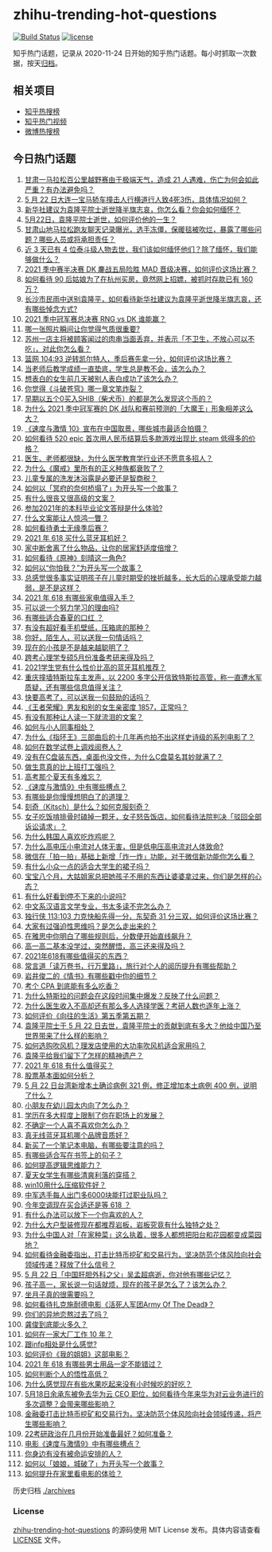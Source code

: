 # zhihu-trending-hot-questions

[![Build Status](https://github.com/justjavac/zhihu-trending-hot-questions/workflows/ci/badge.svg?branch=master)](https://github.com/justjavac/zhihu-trending-hot-questions/actions)
[![license](https://img.shields.io/github/license/justjavac/zhihu-trending-hot-questions)](https://github.com/justjavac/zhihu-trending-hot-questions/blob/master/LICENSE)

知乎热门话题，记录从 2020-11-24 日开始的知乎热门话题。每小时抓取一次数据，按天[归档](./archives)。

## 相关项目

- [知乎热搜榜](https://github.com/justjavac/zhihu-trending-top-search)
- [知乎热门视频](https://github.com/justjavac/zhihu-trending-hot-video)
- [微博热搜榜](https://github.com/justjavac/weibo-trending-hot-search)

## 今日热门话题

<!-- BEGIN -->
<!-- 最后更新时间 Sun May 23 2021 14:05:42 GMT+0800 (China Standard Time) -->

1. [甘肃一马拉松百公里越野赛由于极端天气，造成 21
   人遇难，伤亡为何会如此严重？有办法避免吗？](https://www.zhihu.com/question/460921357)
2. [5 月 22
   日大连一宝马轿车撞击人行横道行人致4死3伤，具体情况如何？](https://www.zhihu.com/question/460803059)
3. [新华社建议为袁隆平院士逝世降半旗志哀，你怎么看？你会如何缅怀？](https://www.zhihu.com/question/460853429)
4. [5月22日，袁隆平院士逝世，如何评价他的一生？](https://www.zhihu.com/question/460808291)
5. [甘肃山地马拉松跑友聊天记录曝光，选手冻僵，保暖毯被吹烂，暴露了哪些问题？哪些人员或将承担责任？](https://www.zhihu.com/question/460936873)
6. [近 3 天已有 4
   位泰斗级人物去世，我们该如何缅怀他们？除了缅怀，我们能够做什么？](https://www.zhihu.com/question/460833743)
7. [2021 季中赛半决赛 DK 鏖战五局险胜 MAD
   晋级决赛，如何评价这场比赛？](https://www.zhihu.com/question/460860760)
8. [如何看待 90 后姑娘为了在杭州买房，竟然网上招嫖，被抓时存款已有 160
   万？](https://www.zhihu.com/question/460671555)
9. [长沙市民雨中送别袁隆平，如何看待新华社建议为袁隆平逝世降半旗志哀，还有哪些悼念方式?](https://www.zhihu.com/question/460850107)
10. [2021 季中冠军赛总决赛 RNG vs DK 谁能赢？](https://www.zhihu.com/question/460911288)
11. [哪一张照片瞬间让你觉得气质很重要?](https://www.zhihu.com/question/297341335)
12. [苏州一店主将被顾客闻过的肉串当面丢弃，并表示「不卫生，不放心可以不吃」，对此你怎么看？](https://www.zhihu.com/question/460604746)
13. [篮网 104:93
    逆转凯尔特人，季后赛先拿一分，如何评价这场比赛？](https://www.zhihu.com/question/460924514)
14. [当老师后教学成绩一直垫底，学生总是教不会，该怎么办？](https://www.zhihu.com/question/454011860)
15. [想表白的女生前几天被别人表白成功了该怎么办？](https://www.zhihu.com/question/457390121)
16. [你觉得《斗破苍穹》哪一章文笔炸裂？](https://www.zhihu.com/question/455079084)
17. [早期以五个0买入SHIB（柴犬币）的都是怎么发现这个币的？](https://www.zhihu.com/question/459885822)
18. [为什么 2021 季中冠军赛的 DK
    战队和赛前预测的「大魔王」形象相差这么大？](https://www.zhihu.com/question/459640343)
19. [《速度与激情 10》宣布在中国取景，哪些城市最适合拍摄？](https://www.zhihu.com/question/459923679)
20. [如何看待 520 epic 首次用人民币结算后多款游戏出现比 steam
    低得多的价格？](https://www.zhihu.com/question/460584796)
21. [医生、老师都很缺，为什么医学教育学行业还不愿意多招人？](https://www.zhihu.com/question/455946878)
22. [为什么《魔戒》里所有的正义种族都衰败了？](https://www.zhihu.com/question/457060439)
23. [儿童专属的洗发沐浴露是必要还是智商税？](https://www.zhihu.com/question/460350405)
24. [如何以「冥府的奈何桥塌了」为开头写一个故事？](https://www.zhihu.com/question/458115472)
25. [有什么很丧又很高级的文案？](https://www.zhihu.com/question/444780653)
26. [参加2021年的本科毕业论文答辩是什么体验?](https://www.zhihu.com/question/459519640)
27. [什么文案能让人惊鸿一瞥？](https://www.zhihu.com/question/451181423)
28. [如何看待勇士无缘季后赛？](https://www.zhihu.com/question/460793468)
29. [2021 年 618 买什么蓝牙耳机好？](https://www.zhihu.com/question/454900249)
30. [家中断舍离了什么物品，让你的居家舒适度倍增？](https://www.zhihu.com/question/455207038)
31. [如何看待《原神》刻晴这一角色?](https://www.zhihu.com/question/421862145)
32. [如何以“你怕我？”为开头写一个故事？](https://www.zhihu.com/question/460340987)
33. [总感觉很多事实证明孩子在儿童时期受的挫折越多，长大后的心理承受能力越弱，是不是这样？](https://www.zhihu.com/question/266704437)
34. [2021 年 618 有哪些家电值得入手？](https://www.zhihu.com/question/457694914)
35. [可以说一个努力学习的理由吗?](https://www.zhihu.com/question/458937463)
36. [有哪些适合春夏的口红 ？](https://www.zhihu.com/question/319260175)
37. [有没有超好看手机壁纸，压箱底的那种？](https://www.zhihu.com/question/453445916)
38. [你好，陌生人，可以送我一句情话吗？](https://www.zhihu.com/question/459899562)
39. [现在的小孩是不是越来越聪明了？](https://www.zhihu.com/question/454361471)
40. [跨考心理学专硕5月份准备考研来得及吗？](https://www.zhihu.com/question/455988340)
41. [2021学生党有什么性价比高的蓝牙耳机推荐？](https://www.zhihu.com/question/454899465)
42. [重庆撞墙特斯拉车主发声，以 2200
    多字公开信致特斯拉高管，称一直遭水军质疑，还有哪些信息值得关注？](https://www.zhihu.com/question/460684619)
43. [快要高考了，可以送我一句鼓励的话吗？](https://www.zhihu.com/question/460632413)
44. [《王者荣耀》男友和别的女生亲密度 1857，正常吗？](https://www.zhihu.com/question/460112550)
45. [有没有那种让人读一下就流泪的文案？](https://www.zhihu.com/question/436353347)
46. [如何与小人同事相处？](https://www.zhihu.com/question/29195959)
47. [为什么《指环王》三部曲后的十几年再也拍不出这样史诗级的系列电影了？](https://www.zhihu.com/question/381939834)
48. [如何在数学试卷上调戏阅卷人？](https://www.zhihu.com/question/37124942)
49. [没有在C盘装东西，桌面也没文件，为什么C盘莫名其妙就满了？](https://www.zhihu.com/question/456677257)
50. [做生意真的比上班打工强吗？](https://www.zhihu.com/question/327874416)
51. [高考那个夏天有多难忘？](https://www.zhihu.com/question/457178618)
52. [《速度与激情9》中有哪些槽点？](https://www.zhihu.com/question/460503368)
53. [有哪些是你慢慢想明白了的道理？](https://www.zhihu.com/question/350870631)
54. [刻奇（Kitsch）是什么？如何克服刻奇？](https://www.zhihu.com/question/27039705)
55. [女子吃饭啃排骨时磕掉一颗牙，女子怒告饭店，如何看待法院判决「驳回全部诉讼请求」？](https://www.zhihu.com/question/460584839)
56. [为什么韩国人喜欢吃炸鸡呢？](https://www.zhihu.com/question/22146758)
57. [为什么高电压小电流对人体无害，但是低电压高电流对人体致命?](https://www.zhihu.com/question/388159656)
58. [微信在「拍一拍」基础上新增「炸一炸」功能，对于微信新功能你怎么看？](https://www.zhihu.com/question/460330878)
59. [有什么小众一点的适合大学生的裙子吗？](https://www.zhihu.com/question/454817357)
60. [宝宝八个月，大姑姐家总把她孩子不用的东西让婆婆拿过来，你们是怎样的心态？](https://www.zhihu.com/question/460493652)
61. [有什么好看到停不下来的小说吗?](https://www.zhihu.com/question/440502581)
62. [中文系汉语言文学专业，书太多读不完怎么办？](https://www.zhihu.com/question/353004487)
63. [独行侠 113:103 力克快船先得一分，东契奇 31
    分三双，如何评价这场比赛？](https://www.zhihu.com/question/460920237)
64. [大家有过强迫性思维吗？是怎么走出来的？](https://www.zhihu.com/question/400662217)
65. [在雅思中你明白了哪些规则后，分数便开始直线飙升？](https://www.zhihu.com/question/348084694)
66. [高一高二基本没学过，突然醒悟，高三还来得及吗？](https://www.zhihu.com/question/430476316)
67. [2021年618有哪些值得买的东西？](https://www.zhihu.com/question/456666788)
68. [常言道「读万卷书，行万里路」，旅行对个人的阅历提升有哪些帮助？](https://www.zhihu.com/question/460488793)
69. [岩井俊二的《情书》有哪些戳中你的细节？](https://www.zhihu.com/question/364130565)
70. [考个 CPA 到底能有多么吃香？](https://www.zhihu.com/question/335343858)
71. [为什么特斯拉的问题会在这段时间集中爆发？反映了什么问题？](https://www.zhihu.com/question/460594922)
72. [为什么医生收入不高却还有那么多人选择学医？考研人数也逐年上涨？](https://www.zhihu.com/question/459240182)
73. [如何评价《向往的生活》第五季第五期？](https://www.zhihu.com/question/460535700)
74. [袁隆平院士于 5 月 22
    日去世，袁隆平院士的贡献到底有多大？他给中国乃至世界带来了什么样的影响？](https://www.zhihu.com/question/460812976)
75. [如何选购吹风机？理发店使用的大功率吹风机适合家用吗？](https://www.zhihu.com/question/21798839)
76. [袁隆平给我们留下了怎样的精神遗产？](https://www.zhihu.com/question/460831392)
77. [2021 年 618 有什么值得买？](https://www.zhihu.com/question/456666024)
78. [股票基本面如何分析？](https://www.zhihu.com/question/23192771)
79. [5 月 22 日台湾新增本土确诊病例 321 例，修正增加本土病例 400
    例，说明了什么？](https://www.zhihu.com/question/460819141)
80. [小朋友在幼儿园太内向了怎么办？](https://www.zhihu.com/question/369964257)
81. [学历在多大程度上限制了你在职场上的发展？](https://www.zhihu.com/question/460617091)
82. [不确定一个人喜不喜欢你怎么办？](https://www.zhihu.com/question/457733429)
83. [真无线蓝牙耳机哪个品牌音质好？](https://www.zhihu.com/question/448219382)
84. [新买了一个笔记本电脑，有哪些要注意的吗？](https://www.zhihu.com/question/448396633)
85. [有哪些适合写在书签上的句子？](https://www.zhihu.com/question/354166347)
86. [如何提高逻辑思维能力？](https://www.zhihu.com/question/19599216)
87. [夏天女学生有哪些清爽利落的穿搭？](https://www.zhihu.com/question/395417374)
88. [win10用什么压缩软件好？](https://www.zhihu.com/question/267668022)
89. [中军选手每人出门多6000块能打过职业队吗？](https://www.zhihu.com/question/459668976)
90. [今年空调现在买合适还是等 618 ？](https://www.zhihu.com/question/457239251)
91. [有什么办法可以放下一个你喜欢的人？](https://www.zhihu.com/question/423049471)
92. [为什么大户型装修现在都推荐岩板，岩板究竟有什么独特之处？](https://www.zhihu.com/question/453836267)
93. [为什么中国人对「在家种菜」这么执着，很多人都想把阳台和花园都变成菜园地？](https://www.zhihu.com/question/460289845)
94. [如何看待金融委指出，打击比特币挖矿和交易行为，坚决防范个体风险向社会领域传递？释放了什么信号？](https://www.zhihu.com/question/460721703)
95. [5 月 22
    日「中国肝胆外科之父」吴孟超病逝，你对他有哪些记忆？](https://www.zhihu.com/question/460817685)
96. [孩子高一，家长说一句话就烦，现在的孩子是怎么了？该怎么办？](https://www.zhihu.com/question/446145871)
97. [坐月子真的很需要吗？](https://www.zhihu.com/question/430742837)
98. [如何看待扎克施耐德电影《活死人军团Army Of The
    Dead》？](https://www.zhihu.com/question/460696355)
99. [你们的异地恋熬过去了吗？](https://www.zhihu.com/question/460329836)
100. [龚俊到底能火多久？](https://www.zhihu.com/question/456965858)
101. [如何在一家大厂工作 10 年？](https://www.zhihu.com/question/460106786)
102. [跟infp相处是什么感觉?](https://www.zhihu.com/question/333771420)
103. [如何评价《我的姐姐》这部电影？](https://www.zhihu.com/question/453290146)
104. [2021 年 618 有哪些男士用品一定不能错过？](https://www.zhihu.com/question/457158249)
105. [如何判断个人的悟性高低？](https://www.zhihu.com/question/24123447)
106. [为什么感觉现在有些水果吃起来没有小时候吃的好吃？](https://www.zhihu.com/question/393480064)
107. [5月18日余承东被免去华为云 CEO
     职位，如何看待今年来华为对云业务进行的多次调整？会带来哪些影响？](https://www.zhihu.com/question/460199755)
108. [金融委打击比特币挖矿和交易行为，坚决防范个体风险向社会领域传递，将产生哪些影响？](https://www.zhihu.com/question/460718389)
109. [22考研政治在几月份开始准备最好？如何准备？](https://www.zhihu.com/question/460644315)
110. [电影《速度与激情9》中有哪些槽点？](https://www.zhihu.com/question/460424382)
111. [你身边有没有被命运安排的人？](https://www.zhihu.com/question/288026861)
112. [如何以「娘娘，城破了」为开头写一个故事？](https://www.zhihu.com/question/455531791)
113. [如何提升在家里看电影的体验？](https://www.zhihu.com/question/22997019)

<!-- END -->

历史归档 [./archives](./archives)

### License

[zhihu-trending-hot-questions](https://github.com/justjavac/zhihu-trending-hot-questions)
的源码使用 MIT License 发布。具体内容请查看 [LICENSE](./LICENSE) 文件。
